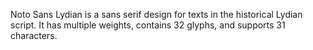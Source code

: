 Noto Sans Lydian is a sans serif design for texts in the historical Lydian script. It has multiple weights, contains 32 glyphs, and supports 31 characters.